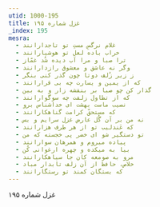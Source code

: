 ```yaml
---
utid: 1000-195
title: غزل شماره ۱۹۵
_index: 195
mesra:
  - غلام نرگسِ مستِ تو تاجدارانند
  - خراب باده لعل تو هوشیارانند
  - ترا صبا و مرا آب دیده شُد غمّاز
  - وگر نه عاشق و معشوق رازدارانند
  - ز زیر زُلف دوتا چون گذر کنی بنگر
  - که از یمین و یسارت چه بی قرارانند
  - گذار کن چو صبا بر بنفشه زار و به بین
  - که از تطاول زلفت چه سوگوارانند
  - نصیب ماست بهشت ای خداشناس برو
  - که مستحقّ کرامت گناهکارانند
  - نه من بر آن گُل عارض غزل سرایم و بس
  - که عَندلیب تو از هر طرف هزارانند
  - تو دستگیر شو ای خضر پی خجسته که من
  - پیاده میروم و همرهان سوارانند
  - بیا به میکده و چهره ارغوانی کُن
  - مرو به صومعه کان جا سیاهکارانند
  - خلاص، حافظ از آن زلف تابدار مباد
  - که بستگان کمند تو رستگارانند
---
```

غزل شماره ۱۹۵

